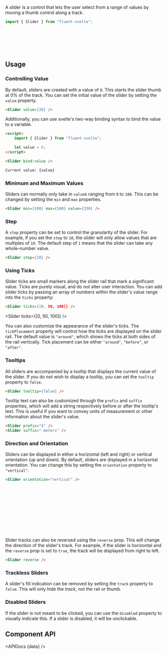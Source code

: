 <script lang="ts">
    import { Slider, Button, InfoBar } from "$lib";
    import { Showcase, APIDocs } from "$site/lib";

    import data from "$lib/Slider/Slider.svelte?sveld&raw";
</script>

A slider is a control that lets the user select from a range of values by moving a thumb control along a track.

```ts
import { Slider } from "fluent-svelte";
```

<Showcase columns={4} columnWidth="120px" repl="461bd056ac7b4c7a920354256560b0a4">
    <Slider />
    <Slider value={10000} step={10000} max={30000} ticks={[10000, 20000]} suffix="cm" />
    <Slider value={80} max={200} reverse />
    <Slider value={50} disabled />
    <div style="block-size: 72px;">
        <Slider orientation="vertical" value={24} />
    </div>
    <Slider orientation="vertical" value={50} reverse />
    <Slider orientation="vertical" value={76} track={false} ticks={[24, 50, 76]} tickPlacement="after" />
    <Slider orientation="vertical" value={24} disabled />
</Showcase>

## Usage

### Controlling Value

By default, sliders are created with a value of `0`. This starts the slider thumb at 0% of the track. You can set the initial value of the slider by setting the `value` property.

```html
<Slider value={20} />
```

Additionally, you can use svelte's two-way binding syntax to bind the value to a variable.

```html
<script>
	import { Slider } from "fluent-svelte";

	let value = 0;
</script>

<Slider bind:value />

Current value: {value}
```

### Minimum and Maximum Values

Sliders can normally only take in `value`s ranging from `0` to `100`. This can be changed by setting the `min` and `max` properties.

```html
<Slider min={100} max={500} value={250} />
```

### Step

A `step` property can be set to control the granularity of the slider. For example, if you set the `step` to `10`, the slider will only allow values that are multiples of `10`. The default step of `1` means that the slider can take any whole-number value.

```html
<Slider step={10} />
```

### Using Ticks

Slider ticks are small markers along the slider rail that mark a significant value. Ticks are purely visual, and do not alter user interaction. You can add slider ticks by passing an array of numbers within the slider's value range into the `ticks` property:

```html
<Slider ticks={[0, 50, 100]} />
```

<Slider ticks={[0, 50, 100]} />

You can also customize the appearance of the slider's ticks. The `tickPlacement` property will control how the ticks are displayed on the slider rail. The default value is `"around"`, which shows the ticks at both sides of the rail vertically. Tick placement can be either `"around"`, `"before"`, or `"after"`.


### Tooltips

All sliders are accompanied by a tooltip that displays the current value of the slider. If you do not wish to display a tooltip, you can set the `tooltip` property to `false`.

```html
<Slider tooltip={false} />
```

Tooltip text can also be customized through the `prefix` and `suffix` properties, which will add a string respectively before or after the tooltip's text. This is useful if you want to convey units of measurement or other information about the slider's value.

```html
<Slider prefix="$" />
<Slider suffix=" meters" />
```

### Direction and Orientation

Sliders can be displayed in either a horizontal (left and right) or vertical orientation (up and down). By default, sliders are displayed in a horizontal orientation. You can change this by setting the `orientation` property to `"vertical"`.

```html
<Slider orientation="vertical" />
```

<div style="margin-block: 24px; inline-size: fit-content; block-size: 128px;">
    <Slider orientation="vertical" />
</div>

Slider tracks can also be reversed using the `reverse` prop. This will change the direction of the slider's track. For example, if the slider is horizontal and the `reverse` prop is set to `true`, the track will be displayed from right to left.

```html
<Slider reverse />
```
<Slider reverse />

### Trackless Sliders

A slider's fill indication can be removed by setting the `track` property to `false`. This will only hide the *track*, not the rail or thumb.

### Disabled Sliders

If the slider is not meant to be clicked, you can use the `disabled` property to visually indicate this. If a slider is disabled, it will be unclickable.

## Component API

<APIDocs {data} />